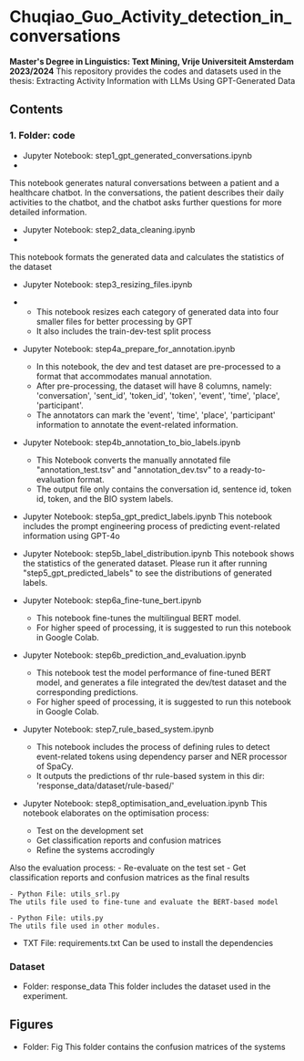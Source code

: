 # Chuqiao_Guo_Activity_detection_in_conversations
**Master's Degree in Linguistics: Text Mining, Vrije Universiteit Amsterdam 2023/2024**
This repository provides the codes and datasets used in the thesis: Extracting Activity Information with LLMs Using GPT-Generated Data

## Contents

### 1. Folder: code
- Jupyter Notebook: step1_gpt_generated_conversations.ipynb
- 
This notebook generates natural conversations between a patient and a healthcare chatbot. In the conversations, the patient describes their daily activities to the chatbot, and the chatbot asks further questions for more detailed information.

- Jupyter Notebook: step2_data_cleaning.ipynb
- 
This notebook formats the generated data and calculates the statistics of the dataset

- Jupyter Notebook: step3_resizing_files.ipynb
- 
    - This notebook resizes each category of generated data into four smaller files for better processing by GPT
    - It also includes the train-dev-test split process

- Jupyter Notebook: step4a_prepare_for_annotation.ipynb
    - In this notebook, the dev and test dataset are pre-processed to a format that accommodates manual annotation.
    - After pre-processing, the dataset will have 8 columns, namely: 'conversation', 'sent_id', 'token_id', 'token', 'event', 'time', 'place', 'participant'.
    - The annotators can mark the 'event', 'time', 'place', 'participant' information to annotate the event-related information.

- Jupyter Notebook: step4b_annotation_to_bio_labels.ipynb
    - This Notebook converts the manually annotated file "annotation_test.tsv" and "annotation_dev.tsv" to a ready-to-evaluation format.
    - The output file only contains the conversation id, sentence id, token id, token, and the BIO system labels.

- Jupyter Notebook: step5a_gpt_predict_labels.ipynb
This notebook includes the prompt engineering process of predicting event-related information using GPT-4o

- Jupyter Notebook: step5b_label_distribution.ipynb
This notebook shows the statistics of the generated dataset. Please run it after running "step5_gpt_predicted_labels" to see the distributions of generated labels.

- Jupyter Notebook: step6a_fine-tune_bert.ipynb
    - This notebook fine-tunes the multilingual BERT model.
    - For higher speed of processing, it is suggested to run this notebook in Google Colab.

- Jupyter Notebook: step6b_prediction_and_evaluation.ipynb
    - This notebook test the model performance of fine-tuned BERT model, and generates a file integrated the dev/test dataset and the corresponding predictions.
    - For higher speed of processing, it is suggested to run this notebook in Google Colab.

- Jupyter Notebook: step7_rule_based_system.ipynb
    - This notebook includes the process of defining rules to detect event-related tokens using dependency parser and NER processor of SpaCy.
    - It outputs the predictions of thr rule-based system in this dir: 'response_data/dataset/rule-based/'

- Jupyter Notebook: step8_optimisation_and_eveluation.ipynb
This notebook elaborates on the optimisation process:
    - Test on the development set
    - Get classification reports and confusion matrices
    - Refine the systems accrodingly

Also the evaluation process:
    - Re-evaluate on the test set
    - Get classification reports and confusion matrices as the final results

    - Python File: utils_srl.py
    The utils file used to fine-tune and evaluate the BERT-based model
    
    - Python File: utils.py
    The utils file used in other modules.

- TXT File: requirements.txt
Can be used to install the dependencies

### Dataset
- Folder: response_data
This folder includes the dataset used in the experiment.

## Figures
- Folder: Fig
This folder contains the confusion matrices of the systems

